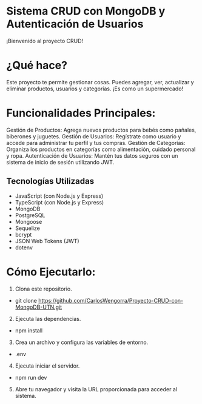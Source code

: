 # Sistema CRUD con MongoDB y Autenticación de Usuarios

¡Bienvenido al proyecto CRUD!

# ¿Qué hace?

Este proyecto te permite gestionar cosas. Puedes agregar, ver, actualizar y eliminar productos, usuarios y categorías. ¡Es como un supermercado!

# Funcionalidades Principales:

Gestión de Productos: Agrega nuevos productos para bebés como pañales, biberones y juguetes.
Gestión de Usuarios: Regístrate como usuario y accede para administrar tu perfil y tus compras.
Gestión de Categorías: Organiza los productos en categorías como alimentación, cuidado personal y ropa.
Autenticación de Usuarios: Mantén tus datos seguros con un sistema de inicio de sesión utilizando JWT.

## Tecnologías Utilizadas

- JavaScript (con Node.js y Express)
- TypeScript (con Node.js y Express)
- MongoDB
- PostgreSQL
- Mongoose
- Sequelize
- bcrypt
- JSON Web Tokens (JWT)
- dotenv

# Cómo Ejecutarlo:

1. Clona este repositorio.

- git clone https://github.com/CarlosWengorra/Proyecto-CRUD-con-MongoDB-UTN.git

2. Ejecuta las dependencias.

- npm install 

3. Crea un archivo y configura las variables de entorno.

- .env 

4. Ejecuta iniciar el servidor.

- npm run dev 

5. Abre tu navegador y visita la URL proporcionada para acceder al sistema.

